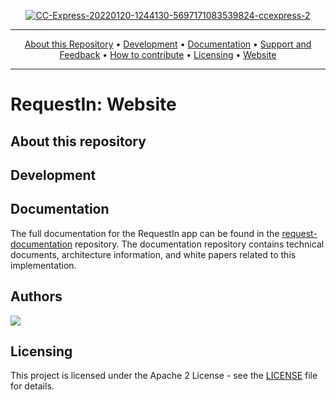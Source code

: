 <p align="center">
 <a href="https://ibb.co/TrJtwh1"><img src="https://i.ibb.co/rvqHQy3/CC-Express-20220120-1244130-5697171083539824-ccexpress-2.png" alt="CC-Express-20220120-1244130-5697171083539824-ccexpress-2" border="0"></a> 
<hr />
<p align="center">
    <a href="#about-this-repository">About this Repository</a> •
    <a href="#development">Development</a> •
    <a href="#documentation">Documentation</a> •
    <a href="#support-and-feedback">Support and Feedback</a> •
    <a href="#how-to-contribute">How to contribute</a> •
    <a href="#licensing">Licensing</a> •
    <a href="https://request.tn/en/">Website</a>
</p>
<hr />

# RequestIn: Website
## About this repository
## Development
## Documentation
The full documentation for the RequestIn app can be found in the [request-documentation](https://github.com/Requestln/request-documentation) repository. The documentation repository contains technical documents, architecture information, and white papers related to this implementation.

## Authors

<a href="https://github.com/Requestln/request-website/graphs/contributors">
  <img src="https://contrib.rocks/image?repo=Requestln/request-website" />
</a>

## Licensing

This project is licensed under the Apache 2 License - see the [LICENSE](LICENSE) file for details.
